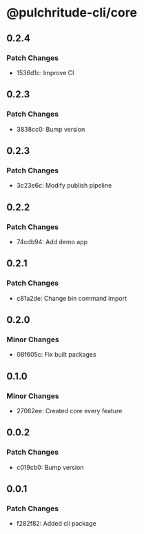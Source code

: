 # @pulchritude-cli/core

## 0.2.4

### Patch Changes

- 1536d1c: Improve CI

## 0.2.3

### Patch Changes

- 3838cc0: Bump version

## 0.2.3

### Patch Changes

- 3c23e6c: Modify publish pipeline

## 0.2.2

### Patch Changes

- 74cdb94: Add demo app

## 0.2.1

### Patch Changes

- c81a2de: Change bin command import

## 0.2.0

### Minor Changes

- 08f605c: Fix built packages

## 0.1.0

### Minor Changes

- 27062ee: Created core every feature

## 0.0.2

### Patch Changes

- c019cb0: Bump version

## 0.0.1

### Patch Changes

- f282f82: Added cli package
